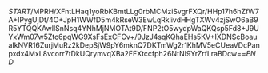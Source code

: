 $START$/MPRH/XFntLHaq1yoRbKBmtLLg0rbMCMziSvgrFXQr/HHp17h6hZfW7A+IPygUjDt/4O+JpH1WWfD5m4kRseW3EwLqRklivdHHgTXWv4zjSwO6aB9R5YTQQKAwIlSnNsq4YNhMjNMOTAt9D/FNP2tO5wydpWaQKQsp5Fd8+J9UYxWm07w5Ztc6pqWG9XsFsExCFCv+/9JzJ4sqKQhaEHs5KV+IXDNScBoauaIkNVR16ZurjMuRz2kDepSjW9pY6mknQ7DKTmWg2r1KhMV5eCUeaVDcPanpxdx4MxL8vcorr7tDkUQrymvqXBa2FFXtccfph26NtNI9YrZrfLraBDcw==$END$